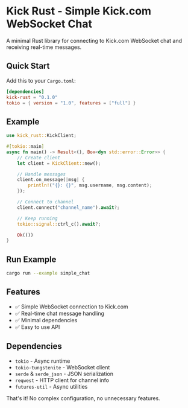 # Kick Rust - Simple Kick.com WebSocket Chat

A minimal Rust library for connecting to Kick.com WebSocket chat and receiving real-time messages.

## Quick Start

Add this to your `Cargo.toml`:

```toml
[dependencies]
kick-rust = "0.1.0"
tokio = { version = "1.0", features = ["full"] }
```

## Example

```rust
use kick_rust::KickClient;

#[tokio::main]
async fn main() -> Result<(), Box<dyn std::error::Error>> {
    // Create client
    let client = KickClient::new();

    // Handle messages
    client.on_message(|msg| {
        println!("{}: {}", msg.username, msg.content);
    });

    // Connect to channel
    client.connect("channel_name").await?;

    // Keep running
    tokio::signal::ctrl_c().await?;

    Ok(())
}
```

## Run Example

```bash
cargo run --example simple_chat
```

## Features

- ✅ Simple WebSocket connection to Kick.com
- ✅ Real-time chat message handling
- ✅ Minimal dependencies
- ✅ Easy to use API

## Dependencies

- `tokio` - Async runtime
- `tokio-tungstenite` - WebSocket client
- `serde` & `serde_json` - JSON serialization
- `reqwest` - HTTP client for channel info
- `futures-util` - Async utilities

That's it! No complex configuration, no unnecessary features.